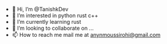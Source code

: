 - 👋 Hi, I’m @TanishkDev 
- 👀 I’m interested in python rust c++
- 🌱 I’m currently learning rust
- 💞️ I’m looking to collaborate on ...
- 📫 How to reach me mail me at anynmoussirohi@gmail.com



<!---
TanishkDev/TanishkDev is a ✨ special ✨ repository because its `README.md` (this file) appears on your GitHub profile.
You can click the Preview link to take a look at your changes.
--->
